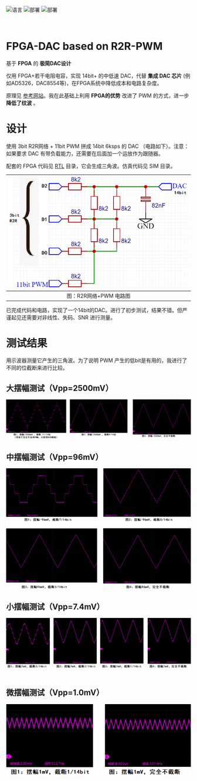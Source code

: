 ![语言](https://img.shields.io/badge/语言-verilog_(IEEE1364_2001)-9A90FD.svg) ![部署](https://img.shields.io/badge/部署-quartus-blue.svg) ![部署](https://img.shields.io/badge/部署-vivado-FF1010.svg)

　

FPGA-DAC based on R2R-PWM
===========================

基于 **FPGA** 的 **极简DAC设计**

仅用 FPGA+若干电阻电容，实现 14bit+ 的中低速 DAC，代替 **集成 DAC 芯片** (例如AD5326，DAC8554等)，在FPGA系统中降低成本和电路复杂度。

原理见 [参考网站](https://www.edn.com/design/analog/4458772/Hybrid-PWM-R2R-DAC-improves-on-both "参考网站")。我在此基础上利用 **FPGA的优势** 改进了 PWM 的方式，进一步 **降低了纹波** 。

# 设计

使用 3bit R2R网络 + 11bit PWM 拼成 14bit 6ksps 的 DAC （电路如下）。注意：如果要求 DAC 有带负载能力，还需要在后面加一个运放作为跟随器。

配套的 FPGA 代码见 [RTL](./RTL) 目录，它会生成三角波。仿真代码见 SIM 目录。

| ![sch](./figures/sch.png) |
| :-----------------------: |
|  图：R2R网络+PWM 电路图   |

已完成代码和电路，实现了一个14bit的DAC。进行了初步测试，结果不错。但严谨起见还需要对非线性、失码、SNR 进行测量。

# 测试结果

用示波器测量它产生的三角波。为了说明 PWM 产生的低bit是有用的，我进行了不同的位截断来进行比较。

## 大摆幅测试（Vpp=2500mV）

![Vpp2500](./figures/Vpp2500.png)

## 中摆幅测试（Vpp=96mV）

![Vpp96](./figures/Vpp96.png)

## 小摆幅测试（Vpp=7.4mV）

![Vpp7](./figures/Vpp7.png)

## 微摆幅测试（Vpp=1.0mV）

![Vpp1](./figures/Vpp1.png)




